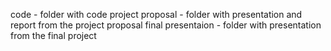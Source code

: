 code - folder with code
project proposal - folder with presentation and report from the project proposal
final presentaion - folder with presentation from the final project
